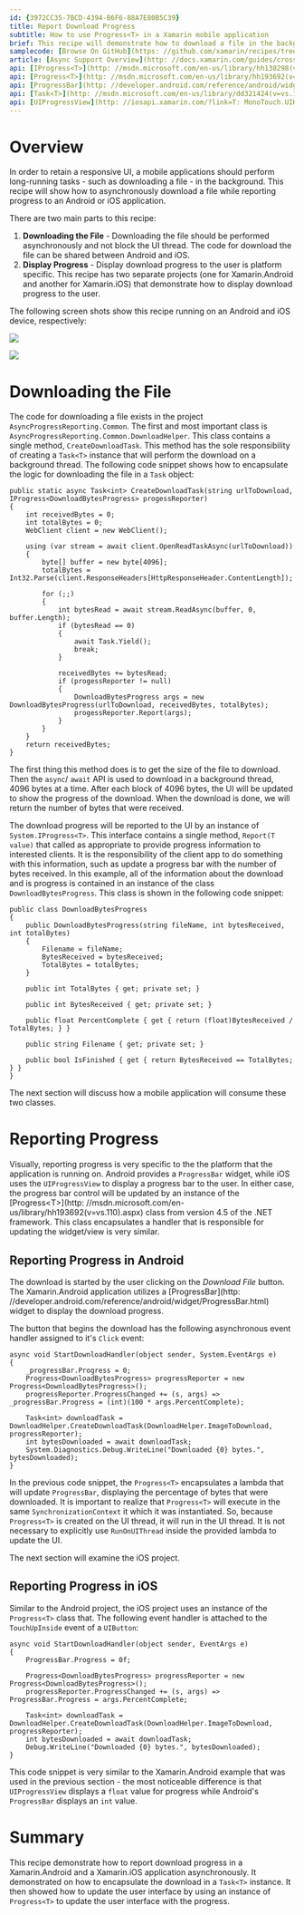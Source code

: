 ```yaml
---
id: {3972CC35-7BCD-4394-B6F6-88A7E80B5C39}  
title: Report Download Progress  
subtitle: How to use Progress<T> in a Xamarin mobile application  
brief: This recipe will demonstrate how to download a file in the background and report the download progress to the end user.  
samplecode: [Browse On GitHub](https: //github.com/xamarin/recipes/tree/master/cross-platform/networking/download_progress)  
article: [Async Support Overview](http: //docs.xamarin.com/guides/cross-platform/advanced/async_support_overview/)  
api: [IProgress<T>](http: //msdn.microsoft.com/en-us/library/hh138298(v=vs.110).aspx)  
api: [Progress<T>](http: //msdn.microsoft.com/en-us/library/hh193692(v=vs.110).aspx)  
api: [ProgressBar](http: //developer.android.com/reference/android/widget/ProgressBar.html)  
api: [Task<T>](http: //msdn.microsoft.com/en-us/library/dd321424(v=vs.110).aspx)  
api: [UIProgressView](http: //iosapi.xamarin.com/?link=T: MonoTouch.UIKit.UIProgressView)  
---
```


<a name="Overview" class="injected"></a>


# Overview

In order to retain a responsive UI, a mobile applications should perform long-running tasks - such as downloading a file -  in the background. This recipe will show how to asynchronously download a file while reporting progress to an Android or iOS application.

There are two main parts to this recipe: 

1.  **Downloading the File** - Downloading the file should be performed asynchronously and not block the UI thread. The code for download the file can be shared between Android and iOS.
1.  **Display Progress** - Display download progress to the user is platform specific. This recipe has two separate projects (one for Xamarin.Android and another for Xamarin.iOS) that demonstrate how to display download progress to the user.


The following screen shots show this recipe running on an Android and iOS device, respectively: 

 ![](Images/android-screenshot.png)

 ![](Images/4844688.png)

 <a name="Downloading the File" class="injected"></a>


# Downloading the File

The code for downloading a file exists in the project `AsyncProgressReporting.Common`. The first and most important class is `AsyncProgressReporting.Common.DownloadHelper`. This class contains a single method, `CreateDownloadTask`. This method has the sole responsibility of creating a `Task<T>` instance that will perform the download on a background thread. The following code snippet shows how to encapsulate the logic for downloading the file in a `Task` object: 

```
public static async Task<int> CreateDownloadTask(string urlToDownload, IProgress<DownloadBytesProgress> progessReporter)
{
	int receivedBytes = 0;
	int totalBytes = 0;
	WebClient client = new WebClient();

	using (var stream = await client.OpenReadTaskAsync(urlToDownload))
	{
		byte[] buffer = new byte[4096];
		totalBytes = Int32.Parse(client.ResponseHeaders[HttpResponseHeader.ContentLength]);

		for (;;)
		{
			int bytesRead = await stream.ReadAsync(buffer, 0, buffer.Length);
			if (bytesRead == 0)
			{
				await Task.Yield();
				break;
			}

			receivedBytes += bytesRead;
			if (progessReporter != null)
			{
				DownloadBytesProgress args = new DownloadBytesProgress(urlToDownload, receivedBytes, totalBytes);
				progessReporter.Report(args);
			}
		}
	}
	return receivedBytes;
}
```

The first thing this method does is to get the size of the file to download. Then the `async`/ `await` API is used to download in a background thread, 4096 bytes at a time. After each block of 4096 bytes, the UI will be updated to show the progress of the download. When the download is done, we will return the number of bytes that were received.

The download progress will be reported to the UI by an instance of `System.IProgress<T>`. This interface contains a single method, `Report(T value)` that called as appropriate to provide progress information to interested clients. It is the responsibility of the client app to do something with this information, such as update a progress bar with the number of bytes received. In this example, all of the information about the download and is progress is contained in an instance of the class `DownloadBytesProgress`. This class is shown in the following code snippet: 

```
public class DownloadBytesProgress
{
	public DownloadBytesProgress(string fileName, int bytesReceived, int totalBytes)
	{
		Filename = fileName;
		BytesReceived = bytesReceived;
		TotalBytes = totalBytes;
	}

	public int TotalBytes { get; private set; }

	public int BytesReceived { get; private set; }

	public float PercentComplete { get { return (float)BytesReceived / TotalBytes; } }

	public string Filename { get; private set; }

	public bool IsFinished { get { return BytesReceived == TotalBytes; } }
}
```

The next section will discuss how a mobile application will consume these two classes.

 <a name="Downloading and Reporting" class="injected"></a>


# Reporting Progress

Visually, reporting progress is very specific to the the platform that the application is running on. Android provides a `ProgressBar` widget, while iOS uses the `UIProgressView` to display a progress bar to the user. In either case, the progress bar control will be updated by an instance of the [Progress&lt;T&gt;](http: //msdn.microsoft.com/en-us/library/hh193692(v=vs.110).aspx) class from version 4.5 of the .NET framework. This class encapsulates a handler that is responsible for updating the widget/view is very similar.

 <a name="Reporting Progress in Android" class="injected"></a>


## Reporting Progress in Android

The download is started by the user clicking on the *Download File* button. The Xamarin.Android application utilizes a [ProgressBar](http: //developer.android.com/reference/android/widget/ProgressBar.html) widget to display the download progress.

The button that begins the download has the following asynchronous event handler assigned to it's `Click` event: 

```
async void StartDownloadHandler(object sender, System.EventArgs e)
{
    _progressBar.Progress = 0;
    Progress<DownloadBytesProgress> progressReporter = new Progress<DownloadBytesProgress>();
    progressReporter.ProgressChanged += (s, args) => _progressBar.Progress = (int)(100 * args.PercentComplete);

    Task<int> downloadTask = DownloadHelper.CreateDownloadTask(DownloadHelper.ImageToDownload, progressReporter);
    int bytesDownloaded = await downloadTask;
    System.Diagnostics.Debug.WriteLine("Downloaded {0} bytes.", bytesDownloaded);
}
```

In the previous code snippet, the `Progress<T>` encapsulates a lambda that will update `ProgressBar`, displaying the percentage of bytes that were downloaded. It is important to realize that `Progress<T>` will execute in the same `SynchronizationContext` it which it was instantiated. So, because `Progress<T>` is created on the UI thread, it will run in the UI thread. It is not necessary to explicitly use `RunOnUIThread` inside the provided lambda to update the UI.

The next section will examine the iOS project.

 <a name="iOS" class="injected"></a>


## Reporting Progress in iOS

Similar to the Android project, the iOS project uses an instance of the `Progress<T>` class that. The following event handler is attached to the `TouchUpInside` event of a `UIButton`: 

```
async void StartDownloadHandler(object sender, EventArgs e)
{
	ProgressBar.Progress = 0f;

	Progress<DownloadBytesProgress> progressReporter = new Progress<DownloadBytesProgress>();
	progressReporter.ProgressChanged += (s, args) => ProgressBar.Progress = args.PercentComplete;

	Task<int> downloadTask = DownloadHelper.CreateDownloadTask(DownloadHelper.ImageToDownload, progressReporter);
	int bytesDownloaded = await downloadTask;
	Debug.WriteLine("Downloaded {0} bytes.", bytesDownloaded);
}
```

This code snippet is very similar to the Xamarin.Android example that was used in the previous section - the most noticeable difference is that `UIProgressView` displays a `float` value for progress while Android's `ProgressBar` displays an `int` value.

 <a name="Summary" class="injected"></a>


# Summary

This recipe demonstrate how to report download progress in a Xamarin.Android and a Xamarin.iOS application asynchronously. It demonstrated on how to encapsulate the download in a `Task<T>` instance. It then showed how to update the user interface by using an instance of `Progress<T>` to update the user interface with the progress.